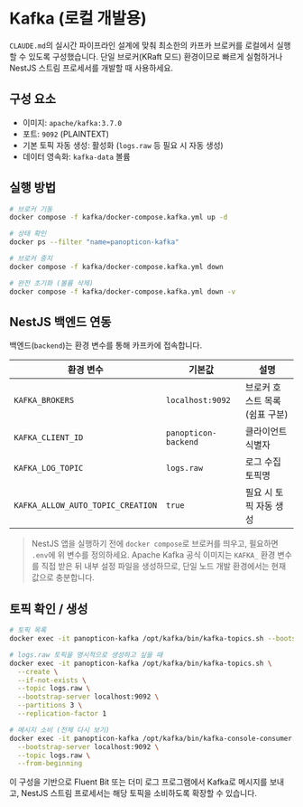# Kafka (로컬 개발용)

`CLAUDE.md`의 실시간 파이프라인 설계에 맞춰 최소한의 카프카 브로커를 로컬에서 실행할 수 있도록 구성했습니다. 단일 브로커(KRaft 모드) 환경이므로 빠르게 실험하거나 NestJS 스트림 프로세서를 개발할 때 사용하세요.

## 구성 요소

- 이미지: `apache/kafka:3.7.0`
- 포트: `9092` (PLAINTEXT)
- 기본 토픽 자동 생성: 활성화 (`logs.raw` 등 필요 시 자동 생성)
- 데이터 영속화: `kafka-data` 볼륨

## 실행 방법

```bash
# 브로커 기동
docker compose -f kafka/docker-compose.kafka.yml up -d

# 상태 확인
docker ps --filter "name=panopticon-kafka"

# 브로커 중지
docker compose -f kafka/docker-compose.kafka.yml down

# 완전 초기화 (볼륨 삭제)
docker compose -f kafka/docker-compose.kafka.yml down -v
```

## NestJS 백엔드 연동

백엔드(`backend`)는 환경 변수를 통해 카프카에 접속합니다.

| 환경 변수 | 기본값 | 설명 |
|-----------|--------|------|
| `KAFKA_BROKERS` | `localhost:9092` | 브로커 호스트 목록(쉼표 구분) |
| `KAFKA_CLIENT_ID` | `panopticon-backend` | 클라이언트 식별자 |
| `KAFKA_LOG_TOPIC` | `logs.raw` | 로그 수집 토픽명 |
| `KAFKA_ALLOW_AUTO_TOPIC_CREATION` | `true` | 필요 시 토픽 자동 생성 |

> NestJS 앱을 실행하기 전에 `docker compose`로 브로커를 띄우고, 필요하면 `.env`에 위 변수를 정의하세요. Apache Kafka 공식 이미지는 `KAFKA_` 환경 변수를 직접 받은 뒤 내부 설정 파일을 생성하므로, 단일 노드 개발 환경에서는 현재 값으로 충분합니다.

## 토픽 확인 / 생성

```bash
# 토픽 목록
docker exec -it panopticon-kafka /opt/kafka/bin/kafka-topics.sh --bootstrap-server localhost:9092 --list

# logs.raw 토픽을 명시적으로 생성하고 싶을 때
docker exec -it panopticon-kafka /opt/kafka/bin/kafka-topics.sh \
  --create \
  --if-not-exists \
  --topic logs.raw \
  --bootstrap-server localhost:9092 \
  --partitions 3 \
  --replication-factor 1
```

```bash
# 메시지 소비 (전체 다시 보기)
docker exec -it panopticon-kafka /opt/kafka/bin/kafka-console-consumer.sh \
  --bootstrap-server localhost:9092 \
  --topic logs.raw \
  --from-beginning
```

이 구성을 기반으로 Fluent Bit 또는 더미 로그 프로그램에서 Kafka로 메시지를 보내고, NestJS 스트림 프로세서는 해당 토픽을 소비하도록 확장할 수 있습니다.
